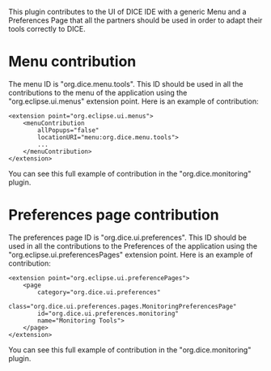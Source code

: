 This plugin contributes to the UI of DICE IDE with a generic Menu and a Preferences Page that all the partners should be used in order to adapt their tools correctly to DICE.

# Menu contribution
The menu ID is "org.dice.menu.tools". This ID should be used in all the contributions to the menu of the application using the "org.eclipse.ui.menus" extension point. Here is an example of contribution:
```
<extension point="org.eclipse.ui.menus">
    <menuContribution
        allPopups="false"
        locationURI="menu:org.dice.menu.tools">
        ...
    </menuContribution>
</extension>
```

You can see this full example of contribution in the "org.dice.monitoring" plugin.

# Preferences page contribution
The preferences page ID is "org.dice.ui.preferences". This ID should be used in all the contributions to the Preferences of the application using the "org.eclipse.ui.preferencesPages" extension point. Here is an example of contribution:

```
<extension point="org.eclipse.ui.preferencePages">
    <page
        category="org.dice.ui.preferences"
        class="org.dice.ui.preferences.pages.MonitoringPreferencesPage"
        id="org.dice.ui.preferences.monitoring"
        name="Monitoring Tools">
    </page>
</extension>
```

You can see this full example of contribution in the "org.dice.monitoring" plugin.
